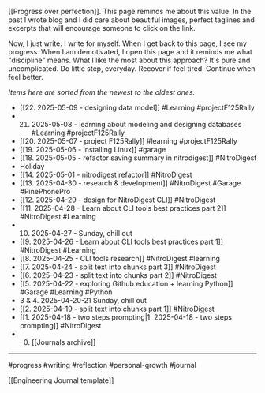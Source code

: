 [[Progress over perfection]]. This page reminds me about this value. In the past I wrote blog and I did care about beautiful images, perfect taglines and excerpts that will encourage someone to click on the link.

Now, I just write. I write for myself. When I get back to this page, I see my progress. When I am demotivated, I open this page and it reminds me what "discipline" means. What I like the most about this approach?
It's pure and uncomplicated. Do little step, everyday. Recover if feel tired. Continue when feel better.

_Items here are sorted from the newest to the oldest ones._

- [[22. 2025-05-09 - designing data model]] #Learning #projectF125Rally
- 21. 2025-05-08 - learning about modeling and designing databases #Learning #projectF125Rally
- [[20. 2025-05-07 - project F125Rally]] #learning #projectF125Rally
- [[19. 2025-05-06 - installing Linux]] #garage
- [[18. 2025-05-05 - refactor saving summary in nitrodigest]] #NitroDigest
- Holiday
- [[14. 2025-05-01 - nitrodigest refactor]] #NitroDigest
- [[13. 2025-04-30 - research & development]] #NitroDigest #Garage #PinePhonePro
- [[12. 2025-04-29 - design for NitroDigest CLI]] #NitroDigest
- [[11. 2025-04-28 - Learn about CLI tools best practices part 2]] #NitroDigest #Learning
- 10. 2025-04-27 - Sunday, chill out
- [[9. 2025-04-26 - Learn about CLI tools best practices part 1]] #NitroDigest #Learning
- [[8. 2025-04-25 - CLI tools research]] #NitroDigest #learning
- [[7. 2025-04-24 - split text into chunks part 3]] #NitroDigest
- [[6. 2025-04-23 - split text into chunks part 2]] #NitroDigest
- [[5. 2025-04-22 - exploring Github education + learning Python]] #Garage #Learning #Python
- 3 & 4. 2025-04-20-21 Sunday, chill out
- [[2. 2025-04-19 - split text into chunks part 1]] #NitroDigest
- [[1. 2025-04-18 - two steps prompting|1. 2025-04-18 - two steps prompting]] #NitroDigest
- 0. [[Journals archive]]

---

#progress #writing #reflection #personal-growth #journal

[[Engineering Journal template]]
